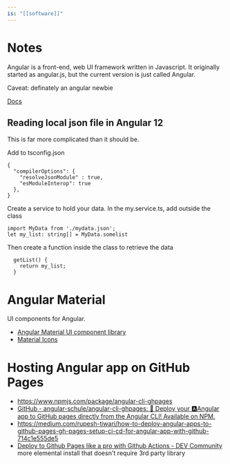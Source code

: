 ```yaml
---
is: "[[software]]"
---
```

# Notes
Angular is a front-end, web UI framework written in Javascript. It originally started as angular.js, but the current version is just called Angular.

Caveat: definately an angular newbie

[Docs](https://angular.io/docs)

## Reading local json file in Angular 12
This is far more complicated than it should be.

Add to tsconfig.json
```
{
  "compilerOptions": {
    "resolveJsonModule" : true,
    "esModuleInterop": true
  },
}
```

Create a service to hold your data. In the my.service.ts, add outside the class
```
import MyData from './mydata.json';
let my_list: string[] = MyData.somelist
```

Then create a function inside the class to retrieve the data
```
  getList() {
    return my_list;
  }
```

# Angular Material
UI components for Angular.
* [Angular Material UI component library](https://material.angular.io/)
* [Material Icons](https://fonts.google.com/icons?selected=Material+Icons)

# Hosting Angular app on GitHub Pages
* https://www.npmjs.com/package/angular-cli-ghpages
* [GitHub - angular-schule/angular-cli-ghpages: 🚀 Deploy your 🅰️Angular app to GitHub pages directly from the Angular CLI! Available on NPM.](https://github.com/angular-schule/angular-cli-ghpages/#readme)
* https://medium.com/rupesh-tiwari/how-to-deploy-angular-apps-to-github-pages-gh-pages-setup-ci-cd-for-angular-app-with-github-714c1e555de5
* [Deploy to Github Pages like a pro with Github Actions - DEV Community](https://dev.to/rolanddoda/deploy-to-github-pages-like-a-pro-with-github-actions-4hdg) more elemental install that doesn't require 3rd party library
